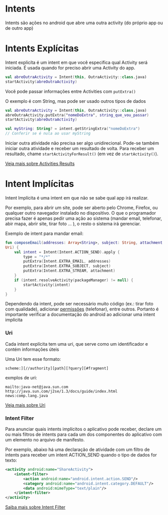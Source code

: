 # Intents

Intents são ações no android que abre uma outra activity (do próprio app 
ou de outro app)

# Intents Explícitas

Intent explicíta é um intent em que você especifica qual Activity será 
iniciada. É usada quando for preciso abrir uma Activity do app.

```kotlin
val abreOutraActivity = Intent(this, OutraActivity::class.java)
startActivity(abreOutraActivity)
```

Você pode passar informações entre Activities com ``putExtra()``

O exemplo é com String, mas pode ser usado outros tipos de dados

```kotlin
val abreOutraActivity = Intent(this, OutraActivity::class.java)
abreOutraActivity.putExtra("nomeDoExtra", string_que_vou_passar)
startActivity(abreOutraActivity)
```

```kotlin
val myString: String? = intent.getStringExtra("nomeDoExtra")
// Conferir se é nula ao usar myString
```

Iniciar outra atividade não precisa ser algo unidirecional. Pode-se 
também 
iniciar outra atividade e receber um resultado de volta. Para receber um 
resultado, chame ``startActivityForResult()`` (em vez de 
``startActivity()``).

[Veja mais sobre Activities 
Results](https://developer.android.com/training/basics/intents/result)

# Intent Implícitas

Intent Implícita é uma intent em que não se sabe qual app irá realizar.

Por exemplo, para abrir um site, pode ser aberto pelo Chrome, Firefox, ou 
qualquer outro navegador instalado no dispositívo. O que o programador 
precisa fazer é apenas pedir uma ação ao sistema (mandar email, telefonar, 
abir mapa, abrir site, tirar foto ... ), o resto o sistema irá gerenciar.

Exemplo de intent para mandar email:
```kotlin
fun composeEmail(addresses: Array<String>, subject: String, attachment: 
Uri) {
    val intent = Intent(Intent.ACTION_SEND).apply {
        type = "*/*"
        putExtra(Intent.EXTRA_EMAIL, addresses)
        putExtra(Intent.EXTRA_SUBJECT, subject)
        putExtra(Intent.EXTRA_STREAM, attachment)
    }
    if (intent.resolveActivity(packageManager) != null) {
        startActivity(intent)
    }
}
```

Dependendo da intent, pode ser necessário muito código (ex.: tirar foto 
com qualidade), adicionar 
[permissões](https://developer.android.com/guide/topics/permissions/overview) 
(telefonar), entre outros. Portanto é importante verificar a 
documentação do android ao adicionar uma intent implícita

### Uri

Cada intent explícita tem uma uri, que serve como um identificador e
contém informações úteis

Uma Uri tem esse formato:
```
scheme:][//authority][path][?query][#fragment]
```

exmplos de uri:
```
mailto:java-net@java.sun.com
http://java.sun.com/j2se/1.3/docs/guide/index.html
news:comp.lang.java
```

[Veja mais sobre 
Uri](https://developer.android.com/reference/java/net/URI)

### Intent Filter

Para anunciar quais intents implícitos o aplicativo pode receber, declare 
um ou mais filtros de intents para cada um dos componentes do aplicativo 
com um elemento <intent-filter> no arquivo de manifesto.

Por exemplo, abaixo há uma declaração de atividade com um filtro de 
intents para receber um intent ACTION_SEND quando o tipo de dados for 
texto:

```xml
<activity android:name="ShareActivity">
    <intent-filter>
        <action android:name="android.intent.action.SEND"/>
        <category android:name="android.intent.category.DEFAULT"/>
        <data android:mimeType="text/plain"/>
    </intent-filter>
</activity>
```

[Saiba mais sobre Intent 
Filter](https://developer.android.com/guide/components/intents-filters)


